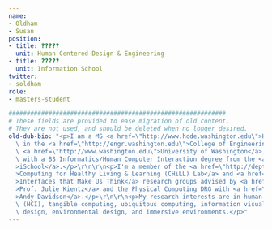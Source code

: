 ```yaml
---
name:
- Oldham
- Susan
position:
- title: ?????
  unit: Human Centered Design & Engineering
- title: ?????
  unit: Information School
twitter:
- soldham
role:
- masters-student

############################################################
# These fields are provided to ease migration of old content.
# They are not used, and should be deleted when no longer desired.
old-dub-bio: "<p>I am a MS <a href=\"http://www.hcde.washington.edu\">HCDE</a> student\
  \ in the <a href=\"http://engr.washington.edu\">College of Engineering</a> at the\
  \ <a href=\"http://www.washington.edu\">University of Washington</a>, and I graduated\
  \ with a BS Informatics/Human Computer Interaction degree from the <a href=\"http://ischool.uw.edu\"\
  >iSchool</a>.</p>\r\n\r\n<p>I'm a member of the <a href=\"http://depts.washington.edu/chilllab/\"\
  >Computing for Healthy Living & Learning (CHiLL) Lab</a> and <a href=\"/projects/interfaces-make-us-think\"\
  >Interfaces that Make Us Think</a> research groups advised by <a href=\"/people/julie-kientz\"\
  >Prof. Julie Kientz</a> and the Physical Computing DRG with <a href=\"/people/andrew-davidson\"\
  >Andy Davidson</a>.</p>\r\n\r\n<p>My research interests are in human-computer interaction\
  \ (HCI), tangible computing, ubiquitous computing, information visualization, interaction\
  \ design, environmental design, and immersive environments.</p>"
---
```

